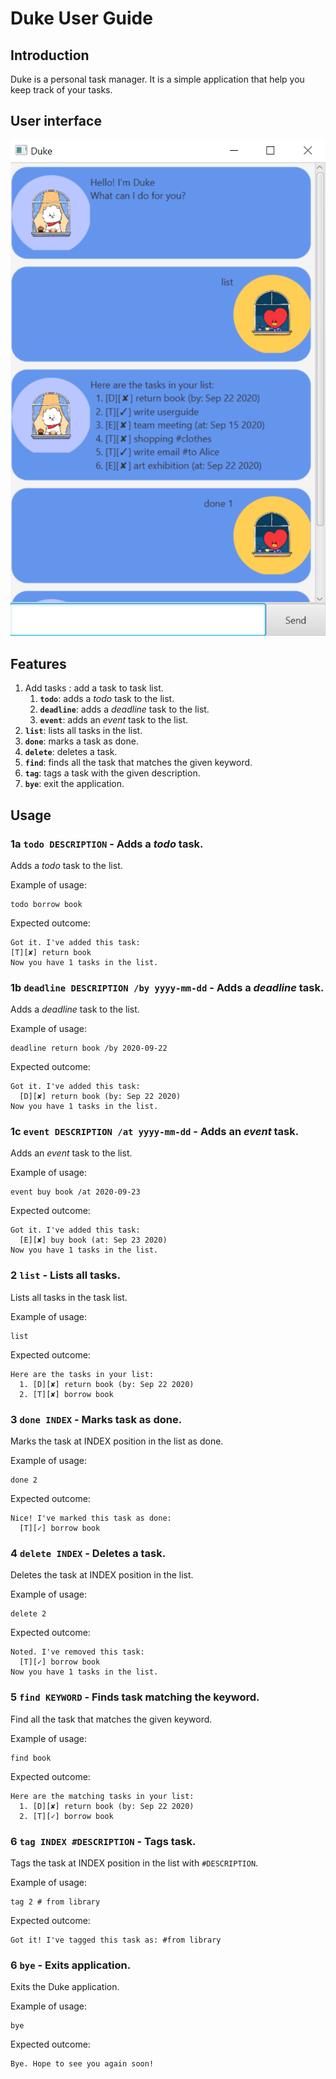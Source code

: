 # Duke User Guide

## Introduction
Duke is a personal task manager. It is a simple application that help you keep track of your tasks.

## User interface
![UI](Ui.png)

## Features 

1. Add tasks : add a task to task list.
    1. **`todo`**: adds a *todo* task to the list.
    2. **`deadline`**: adds a *deadline* task to the list.
    3. **`event`**: adds an *event* task to the list.
2.  **`list`**: lists all tasks in the list.
3. **`done`**: marks a task as done.
4. **`delete`**: deletes a task.
5.  **`find`**: finds all the task that matches the given keyword.
6.  **`tag`**: tags a task with the given description.
7.  **`bye`**: exit the application.

## Usage

### 1a `todo DESCRIPTION` - Adds a *todo* task.

Adds a *todo* task to the list.

Example of usage: 
```
todo borrow book
```

Expected outcome:

```
Got it. I've added this task:
[T][✘] return book
Now you have 1 tasks in the list.
```

### 1b `deadline DESCRIPTION /by yyyy-mm-dd` - Adds a *deadline* task.

Adds a *deadline* task to the list.

Example of usage: 
```
deadline return book /by 2020-09-22
```

Expected outcome:

```
Got it. I've added this task: 
  [D][✘] return book (by: Sep 22 2020)
Now you have 1 tasks in the list.
```

### 1c `event DESCRIPTION /at yyyy-mm-dd` - Adds an *event* task.

Adds an *event* task to the list.

Example of usage: 
```
event buy book /at 2020-09-23
```

Expected outcome:

```
Got it. I've added this task: 
  [E][✘] buy book (at: Sep 23 2020)
Now you have 1 tasks in the list.

```

### 2 `list` - Lists all tasks.

Lists all tasks in the task list.

Example of usage: 
```
list
```

Expected outcome:

```
Here are the tasks in your list:
  1. [D][✘] return book (by: Sep 22 2020)
  2. [T][✘] borrow book
```

### 3 `done INDEX` - Marks task as done.

Marks the task at INDEX position in the list as done.

Example of usage: 
```
done 2
```

Expected outcome:

```
Nice! I've marked this task as done: 
  [T][✓] borrow book
```

### 4 `delete INDEX` - Deletes a task.

Deletes the task at INDEX position in the list.

Example of usage: 
```
delete 2
```

Expected outcome:

```
Noted. I've removed this task:
  [T][✓] borrow book
Now you have 1 tasks in the list.
```

### 5 `find KEYWORD` - Finds task matching the keyword.

Find all the task that matches the given keyword.

Example of usage: 
```
find book
```

Expected outcome:

```
Here are the matching tasks in your list:
  1. [D][✘] return book (by: Sep 22 2020)
  2. [T][✓] borrow book
```

### 6 `tag INDEX #DESCRIPTION` - Tags task.

Tags the task at INDEX position in the list with `#DESCRIPTION`.

Example of usage: 
```
tag 2 # from library
```

Expected outcome:

```
Got it! I've tagged this task as: #from library
```

### 6 `bye` - Exits application.

Exits the Duke application.

Example of usage: 
```
bye
```

Expected outcome:

```
Bye. Hope to see you again soon!
```




